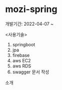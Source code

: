 # mozi-spring

개발기간: 2022-04-07 ~

<사용기술>
1. springboot 
2. jpa 
3. firebase
4. aws EC2
5. aws RDS 
6. swagger 문서 작성

소개 

